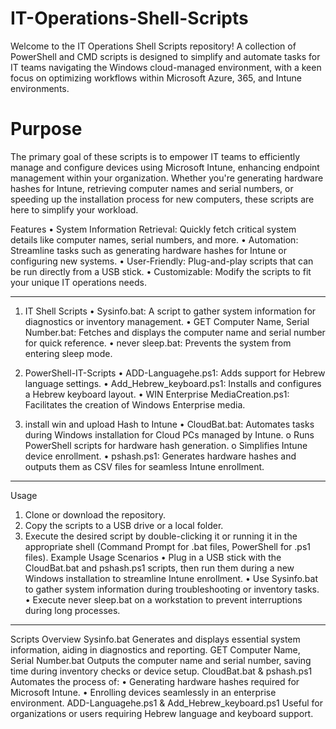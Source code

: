 # IT-Operations-Shell-Scripts

Welcome to the IT Operations Shell Scripts repository! A collection of PowerShell and CMD scripts is designed to simplify and automate tasks for IT teams navigating the Windows cloud-managed environment, with a keen focus on optimizing workflows within Microsoft Azure, 365, and Intune environments.

# Purpose

The primary goal of these scripts is to empower IT teams to efficiently manage and configure devices using Microsoft Intune, enhancing endpoint management within your organization. Whether you're generating hardware hashes for Intune, retrieving computer names and serial numbers, or speeding up the installation process for new computers, these scripts are here to simplify your workload.

Features
•	System Information Retrieval: Quickly fetch critical system details like computer names, serial numbers, and more.
•	Automation: Streamline tasks such as generating hardware hashes for Intune or configuring new systems.
•	User-Friendly: Plug-and-play scripts that can be run directly from a USB stick.
•	Customizable: Modify the scripts to fit your unique IT operations needs.
________________________________________

1. IT Shell Scripts
•	Sysinfo.bat: A script to gather system information for diagnostics or inventory management.
•	GET Computer Name, Serial Number.bat: Fetches and displays the computer name and serial number for quick reference.
•	never sleep.bat: Prevents the system from entering sleep mode.

3. PowerShell-IT-Scripts
•	ADD-Languagehe.ps1: Adds support for Hebrew language settings.
•	Add_Hebrew_keyboard.ps1: Installs and configures a Hebrew keyboard layout.
•	WIN Enterprise MediaCreation.ps1: Facilitates the creation of Windows Enterprise media.
4. install win and upload Hash to Intune
•	CloudBat.bat: Automates tasks during Windows installation for Cloud PCs managed by Intune.
o	Runs PowerShell scripts for hardware hash generation.
o	Simplifies Intune device enrollment.
•	pshash.ps1: Generates hardware hashes and outputs them as CSV files for seamless Intune enrollment.
________________________________________
Usage
1.	Clone or download the repository.
2.	Copy the scripts to a USB drive or a local folder.
3.	Execute the desired script by double-clicking it or running it in the appropriate shell (Command Prompt for .bat files, PowerShell for .ps1 files).
Example Usage Scenarios
•	Plug in a USB stick with the CloudBat.bat and pshash.ps1 scripts, then run them during a new Windows installation to streamline Intune enrollment.
•	Use Sysinfo.bat to gather system information during troubleshooting or inventory tasks.
•	Execute never sleep.bat on a workstation to prevent interruptions during long processes.
________________________________________
Scripts Overview
Sysinfo.bat
Generates and displays essential system information, aiding in diagnostics and reporting.
GET Computer Name, Serial Number.bat
Outputs the computer name and serial number, saving time during inventory checks or device setup.
CloudBat.bat & pshash.ps1
Automates the process of:
•	Generating hardware hashes required for Microsoft Intune.
•	Enrolling devices seamlessly in an enterprise environment.
ADD-Languagehe.ps1 & Add_Hebrew_keyboard.ps1
Useful for organizations or users requiring Hebrew language and keyboard support.
